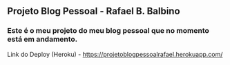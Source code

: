 <h2>Projeto Blog Pessoal - Rafael B. Balbino</h2>

<h3>Este é o meu projeto do meu blog pessoal que no momento está em andamento.</h3>

Link do Deploy (Heroku) - https://projetoblogpessoalrafael.herokuapp.com/
